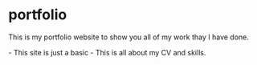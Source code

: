 # portfolio

<p>This is my portfolio website to show you all of my work thay I have done.</p>
- This site is just a basic
- This is all about my CV and skills.
